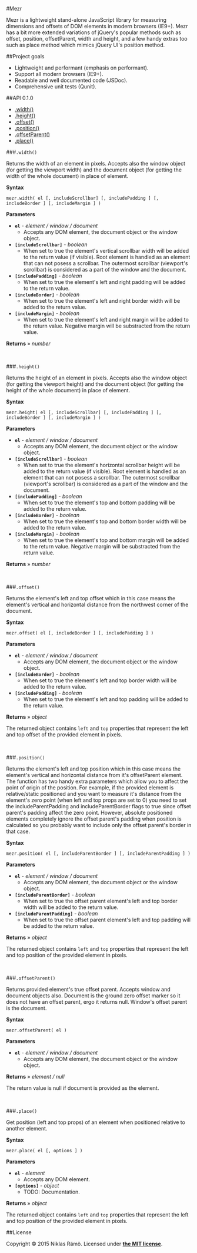 #Mezr

Mezr is a lightweight stand-alone JavaScript library for measuring dimensions and offsets of DOM elements in modern browsers (IE9+). Mezr has a bit more extended variations of jQuery's popular methods such as offset, position, offsetParent, width and height, and a few handy extras too such as place method which mimics jQuery UI's position method.

##Project goals

* Lightweight and performant (emphasis on performant).
* Support all modern browsers (IE9+).
* Readable and well documented code (JSDoc).
* Comprehensive unit tests (Qunit).

##API 0.1.0

* [.width()](#width)
* [.height()](#height)
* [.offset()](#offset)
* [.position()](#position)
* [.offsetParent()](#offsetparent)
* [.place()](#place)

###`.width()`

Returns the width of an element in pixels. Accepts also the window object (for getting the viewport width) and the document object (for getting the width of the whole document) in place of element.

**Syntax**

`mezr.width( el [, includeScrollbar] [, includePadding ] [, includeBorder ] [, includeMargin ] )`

**Parameters**

* **`el`** - *element / window / document*
  * Accepts any DOM element, the document object or the window object.
* **`[includeScrollbar]`** - *boolean*
  * When set to true the element's vertical scrollbar width will be added to the return value (if visible). Root element is handled as an element that can not posess a scrollbar. The outermost scrollbar (viewport's scrollbar) is considered as a part of the window and the document.
* **`[includePadding]`** - *boolean*
  * When set to true the element's left and right padding will be added to the return value.
* **`[includeBorder]`** - *boolean*
  * When set to true the element's left and right border width will be added to the return value.
* **`[includeMargin]`** - *boolean*
  * When set to true the element's left and right margin will be added to the return value. Negative margin will be substracted from the return value.

**Returns** &raquo; *number*

&nbsp;

###`.height()`

Returns the height of an element in pixels. Accepts also the window object (for getting the viewport height) and the document object (for getting the height of the whole document) in place of element.

**Syntax**

`mezr.height( el [, includeScrollbar] [, includePadding ] [, includeBorder ] [, includeMargin ] )`

**Parameters**

* **`el`** - *element / window / document*
  * Accepts any DOM element, the document object or the window object.
* **`[includeScrollbar]`** - *boolean*
  * When set to true the element's horizontal scrollbar height will be added to the return value (if visible). Root element is handled as an element that can not posess a scrollbar. The outermost scrollbar (viewport's scrollbar) is considered as a part of the window and the document.
* **`[includePadding]`** - *boolean*
  * When set to true the element's top and bottom padding will be added to the return value.
* **`[includeBorder]`** - *boolean*
  * When set to true the element's top and bottom border width will be added to the return value.
* **`[includeMargin]`** - *boolean*
  * When set to true the element's top and bottom margin will be added to the return value. Negative margin will be substracted from the return value.

**Returns** &raquo; *number*

&nbsp;

###`.offset()`

Returns the element's left and top offset which in this case means the element's vertical and horizontal distance from the northwest corner of the document.

**Syntax**

`mezr.offset( el [, includeBorder ] [, includePadding ] )`

**Parameters**

* **`el`** - *element / window / document*
  * Accepts any DOM element, the document object or the window object.
* **`[includeBorder]`** - *boolean*
  * When set to true the element's left and top border width will be added to the return value.
* **`[includePadding]`** - *boolean*
  * When set to true the element's left and top padding will be added to the return value.

**Returns** &raquo; *object*

The returned object contains `left` and `top` properties that represent the left and top offset of the provided element in pixels.

&nbsp;

###`.position()`

Returns the element's left and top position which in this case means the element's vertical and horizontal distance from it's offsetParent element. The function has two handy extra parameters which allow you to affect the point of origin of the position. For example, if the provided element is relative/static positioned and you want to measure it's distance from the element's zero point (when left and top props are set to 0) you need to set the includeParentPadding and includeParentBorder flags to true since offset parent's padding affect the zero point. However, absolute positioned elements completely ignore the offset parent's padding when position is calculated so you probably want to include only the offset parent's border in that case.

**Syntax**

`mezr.position( el [, includeParentBorder ] [, includeParentPadding ] )`

**Parameters**

* **`el`** - *element / window / document*
  * Accepts any DOM element, the document object or the window object.
* **`[includeParentBorder]`** - *boolean*
  * When set to true the offset parent element's left and top border width will be added to the return value.
* **`[includeParentPadding]`** - *boolean*
  * When set to true the offset parent element's left and top padding will be added to the return value.

**Returns** &raquo; *object*

The returned object contains `left` and `top` properties that represent the left and top position of the provided element in pixels.

&nbsp;

###`.offsetParent()`

Returns provided element's true offset parent. Accepts window and document objects also. Document is the ground zero offset marker so it does not have an offset parent, ergo it returns null. Window's offset parent is the document.

**Syntax**

`mezr.offsetParent( el )`

**Parameters**

* **`el`** - *element / window / document*
  * Accepts any DOM element, the document object or the window object.

**Returns** &raquo; *element / null*

The return value is null if document is provided as the element.

&nbsp;

###`.place()`

Get position (left and top props) of an element when positioned relative to another element.

**Syntax**

`mezr.place( el [, options ] )`

**Parameters**

* **`el`** - *element*
  * Accepts any DOM element.
* **`[options]`** - *object*
  * TODO: Documentation.

**Returns** &raquo; *object*

The returned object contains `left` and `top` properties that represent the left and top position of the provided element in pixels.

##License

Copyright &copy; 2015 Niklas Rämö. Licensed under **[the MIT license](LICENSE.md)**.
